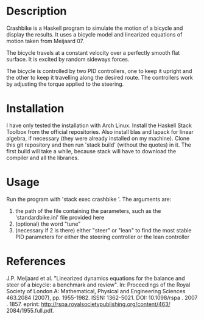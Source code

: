 # Description

Crashbike is a Haskell program to simulate the motion of a bicycle and display the results.  It uses a bicycle model and linearized equations of motion taken from Meijaard 07. 

The bicycle travels at a constant velocity over a perfectly smooth flat surface.  It is excited by random sideways forces.

The bicycle is controlled by two PID controllers, one to keep it upright and the other to keep it travelling along the desired route.  The controllers work by adjusting the torque applied to the steering.

# Installation

I have only tested the installation with Arch Linux.  Install the Haskell Stack Toolbox from the official repositories.  Also install blas and lapack for linear algebra, if necessary (they were already installed on my machine).  Clone this git repository and then run 'stack build' (without the quotes) in it.  The first build will take a while, because stack will have to download the compiler and all the libraries.

# Usage

Run the program with 'stack exec crashbike <arguments>'. The arguments are:

1. the path of the file containing the parameters, such as the 'standardbike.ini' file provided here
2. (optional) the word "tune" 
3. (necessary if 2 is there) either "steer" or "lean" to find the most stable PID parameters for either the steering controller or the lean controller

# References

J.P. Meijaard et al. "Linearized dynamics equations
for the balance and steer of a bicycle: a benchmark
and review". In: Proceedings of the Royal Society of
London A: Mathematical, Physical and Engineering
Sciences 463.2084 (2007), pp. 1955-1982. ISSN:
1362-5021. DOI: 10.1098/rspa . 2007 . 1857. eprint:
http://rspa.royalsocietypublishing.org/content/463/
2084/1955.full.pdf. 
